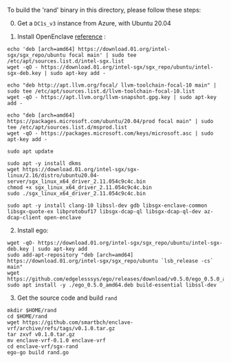 
To build the 'rand' binary in this directory, please follow these steps:

0. Get a `DC1s_v3` instance from Azure, with Ubuntu 20.04

1. Install OpenEnclave [reference](https://github.com/openenclave/openenclave/blob/master/docs/GettingStartedDocs/install_oe_sdk-Ubuntu_20.04.md) :

```
echo 'deb [arch=amd64] https://download.01.org/intel-sgx/sgx_repo/ubuntu focal main' | sudo tee /etc/apt/sources.list.d/intel-sgx.list
wget -qO - https://download.01.org/intel-sgx/sgx_repo/ubuntu/intel-sgx-deb.key | sudo apt-key add -

echo "deb http://apt.llvm.org/focal/ llvm-toolchain-focal-10 main" | sudo tee /etc/apt/sources.list.d/llvm-toolchain-focal-10.list
wget -qO - https://apt.llvm.org/llvm-snapshot.gpg.key | sudo apt-key add -

echo "deb [arch=amd64] https://packages.microsoft.com/ubuntu/20.04/prod focal main" | sudo tee /etc/apt/sources.list.d/msprod.list
wget -qO - https://packages.microsoft.com/keys/microsoft.asc | sudo apt-key add -

sudo apt update

sudo apt -y install dkms
wget https://download.01.org/intel-sgx/sgx-linux/2.16/distro/ubuntu20.04-server/sgx_linux_x64_driver_2.11.054c9c4c.bin
chmod +x sgx_linux_x64_driver_2.11.054c9c4c.bin
sudo ./sgx_linux_x64_driver_2.11.054c9c4c.bin

sudo apt -y install clang-10 libssl-dev gdb libsgx-enclave-common libsgx-quote-ex libprotobuf17 libsgx-dcap-ql libsgx-dcap-ql-dev az-dcap-client open-enclave

```

2. Install ego:

```
wget -qO- https://download.01.org/intel-sgx/sgx_repo/ubuntu/intel-sgx-deb.key | sudo apt-key add
sudo add-apt-repository "deb [arch=amd64] https://download.01.org/intel-sgx/sgx_repo/ubuntu `lsb_release -cs` main"
wget https://github.com/edgelesssys/ego/releases/download/v0.5.0/ego_0.5.0_amd64.deb
sudo apt install -y ./ego_0.5.0_amd64.deb build-essential libssl-dev
```

3. Get the source code and build `rand`

```
mkdir $HOME/rand
cd $HOME/rand
wget https://github.com/smartbch/enclave-vrf/archive/refs/tags/v0.1.0.tar.gz 
tar zxvf v0.1.0.tar.gz 
mv enclave-vrf-0.1.0 enclave-vrf
cd enclave-vrf/sgx-rand
ego-go build rand.go
```



